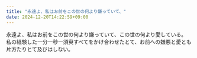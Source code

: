 ```yaml
---
title: "永遠よ、私はお前をこの世の何より嫌っていて、"
date: 2024-12-20T14:22:59+09:00
---
```

永遠よ、私はお前をこの世の何より嫌っていて、この世の何より愛している。
私の経験した一分一秒一須臾すべてをかけ合わせたとて、お前への嫌悪と愛とも片方たりとて及びはしない。
